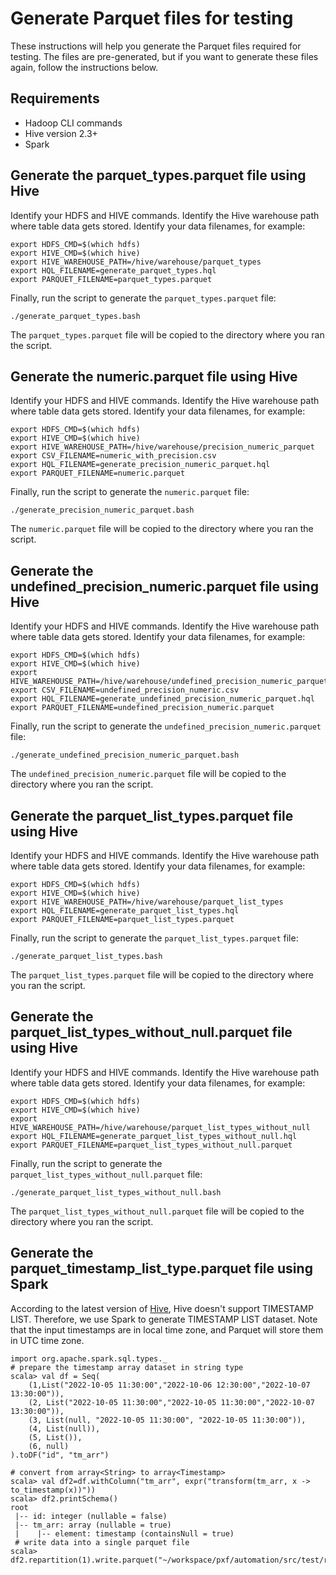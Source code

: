 # Generate Parquet files for testing

These instructions will help you generate the Parquet files required for testing.
The files are pre-generated, but if you want to generate these files again,
follow the instructions below.

## Requirements

- Hadoop CLI commands
- Hive version 2.3+
- Spark

## Generate the parquet_types.parquet file using Hive

Identify your HDFS and HIVE commands. Identify the Hive warehouse path where
table data gets stored. Identify your data filenames, for example:

```shell
export HDFS_CMD=$(which hdfs)
export HIVE_CMD=$(which hive)
export HIVE_WAREHOUSE_PATH=/hive/warehouse/parquet_types
export HQL_FILENAME=generate_parquet_types.hql
export PARQUET_FILENAME=parquet_types.parquet
```

Finally, run the script to generate the `parquet_types.parquet` file:

```shell script
./generate_parquet_types.bash
```

The `parquet_types.parquet` file will be copied to the directory where you ran the
script.

## Generate the numeric.parquet file using Hive

Identify your HDFS and HIVE commands. Identify the Hive warehouse path where
table data gets stored. Identify your data filenames, for example:

```shell script
export HDFS_CMD=$(which hdfs)
export HIVE_CMD=$(which hive)
export HIVE_WAREHOUSE_PATH=/hive/warehouse/precision_numeric_parquet
export CSV_FILENAME=numeric_with_precision.csv
export HQL_FILENAME=generate_precision_numeric_parquet.hql
export PARQUET_FILENAME=numeric.parquet
```

Finally, run the script to generate the `numeric.parquet` file:

```shell script
./generate_precision_numeric_parquet.bash
```

The `numeric.parquet` file will be copied to the directory where you ran the
script.

## Generate the undefined_precision_numeric.parquet file using Hive

Identify your HDFS and HIVE commands. Identify the Hive warehouse path where
table data gets stored. Identify your data filenames, for example:

```shell script
export HDFS_CMD=$(which hdfs)
export HIVE_CMD=$(which hive)
export HIVE_WAREHOUSE_PATH=/hive/warehouse/undefined_precision_numeric_parquet
export CSV_FILENAME=undefined_precision_numeric.csv
export HQL_FILENAME=generate_undefined_precision_numeric_parquet.hql
export PARQUET_FILENAME=undefined_precision_numeric.parquet
```

Finally, run the script to generate the `undefined_precision_numeric.parquet` file:

```shell script
./generate_undefined_precision_numeric_parquet.bash
```

The `undefined_precision_numeric.parquet` file will be copied to the directory where you ran the
script.

## Generate the parquet_list_types.parquet file using Hive

Identify your HDFS and HIVE commands. Identify the Hive warehouse path where
table data gets stored. Identify your data filenames, for example:

```shell script
export HDFS_CMD=$(which hdfs)
export HIVE_CMD=$(which hive)
export HIVE_WAREHOUSE_PATH=/hive/warehouse/parquet_list_types
export HQL_FILENAME=generate_parquet_list_types.hql
export PARQUET_FILENAME=parquet_list_types.parquet
```

Finally, run the script to generate the `parquet_list_types.parquet` file:

```shell script
./generate_parquet_list_types.bash
```

The `parquet_list_types.parquet` file will be copied to the directory where you ran the
script.

## Generate the parquet_list_types_without_null.parquet file using Hive

Identify your HDFS and HIVE commands. Identify the Hive warehouse path where
table data gets stored. Identify your data filenames, for example:

```shell script
export HDFS_CMD=$(which hdfs)
export HIVE_CMD=$(which hive)
export HIVE_WAREHOUSE_PATH=/hive/warehouse/parquet_list_types_without_null
export HQL_FILENAME=generate_parquet_list_types_without_null.hql
export PARQUET_FILENAME=parquet_list_types_without_null.parquet
```

Finally, run the script to generate the `parquet_list_types_without_null.parquet` file:

```shell script
./generate_parquet_list_types_without_null.bash
```

The `parquet_list_types_without_null.parquet` file will be copied to the directory where you ran the
script.

## Generate the parquet_timestamp_list_type.parquet file using Spark

According to the latest version of [Hive](https://github.com/apache/hive/blob/4e4e39c471094567dcdfd9840edbd99d7eafc230/ql/src/java/org/apache/hadoop/hive/ql/io/parquet/vector/VectorizedParquetRecordReader.java#L578),
Hive doesn't support TIMESTAMP LIST. Therefore, we use Spark to generate TIMESTAMP LIST dataset. Note that the input timestamps are in 
local time zone, and Parquet will store them in UTC time zone.

```shell
import org.apache.spark.sql.types._
# prepare the timestamp array dataset in string type
scala> val df = Seq(
    (1,List("2022-10-05 11:30:00","2022-10-06 12:30:00","2022-10-07 13:30:00")),
    (2, List("2022-10-05 11:30:00","2022-10-05 11:30:00","2022-10-07 13:30:00")),
    (3, List(null, "2022-10-05 11:30:00", "2022-10-05 11:30:00")),
    (4, List(null)),
    (5, List()),
    (6, null)
).toDF("id", "tm_arr")
  
# convert from array<String> to array<Timestamp>
scala> val df2=df.withColumn("tm_arr", expr("transform(tm_arr, x -> to_timestamp(x))"))
scala> df2.printSchema()
root
 |-- id: integer (nullable = false)
 |-- tm_arr: array (nullable = true)
 |    |-- element: timestamp (containsNull = true)
 # write data into a single parquet file
scala> df2.repartition(1).write.parquet("~/workspace/pxf/automation/src/test/resources/data/parquet/parquet_timestamp_list_type.parquet")
```
